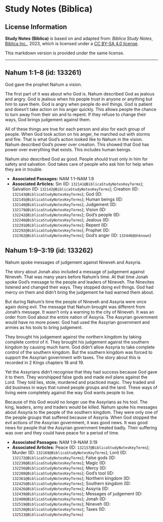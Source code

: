 # Study Notes (Biblica)

## License Information

**Study Notes (Biblica)** is based on and adapted from: _Biblica Study Notes_, [Biblica Inc.](https://www.biblica.com/), 2023, which is licensed under a [CC BY-SA 4.0 license](https://creativecommons.org/licenses/by-sa/4.0/legalcode.en).

This markdown version is provided under the same license.



--------------------------------

## Nahum 1:1–8 (id: 133261)

God gave the prophet Nahum a vision.

The first part of it was about who God is. Nahum described God as jealous and angry. God is jealous when his people trust in anyone or anything but him to save them. God is angry when people do evil things. God is patient and doesn’t take action on his anger quickly. This allows people the chance to turn away from their sin and to repent. If they refuse to change their ways, God brings judgement against them.

All of these things are true for each person and also for each group of people. When God took action on his anger, he marched out with storms and fire. That is what God’s action looked like to Nahum in the vision. Nahum described God’s power over creation. This showed that God has power over everything that exists. This includes human beings.

Nahum also described God as good. People should trust only in him for safety and salvation. God takes care of people who ask him for help when they are in trouble.

* **Associated Passages:** NAM 1:1–NAM 1:8
* **Associated Articles:** Sin (ID: `132141@BiblicaStudyNotesKeyTerms`); Salvation (ID: `132142@BiblicaStudyNotesKeyTerms`); Creation (ID: `132143@BiblicaStudyNotesKeyTerms`); God (ID: `132145@BiblicaStudyNotesKeyTerms`); Human beings (ID: `132148@BiblicaStudyNotesKeyTerms`); Judgement (ID: `132179@BiblicaStudyNotesKeyTerms`); Vision (ID: `132242@BiblicaStudyNotesKeyTerms`); God’s people (ID: `132248@BiblicaStudyNotesKeyTerms`); Jealous (ID: `132291@BiblicaStudyNotesKeyTerms`); Repent (ID: `132292@BiblicaStudyNotesKeyTerms`); Prophet (ID: `132362@BiblicaStudyNotesKeyTerms`); God’s anger (ID: `132446@Unknown`)

## Nahum 1:9–3:19 (id: 133262)

Nahum spoke messages of judgement against Nineveh and Assyria.

The story about Jonah also included a message of judgement against Nineveh. That was many years before Nahum’s time. At that time Jonah spoke God’s message to the people and leaders of Nineveh. The Ninevites listened and changed their ways. They stopped doing evil things. God had mercy on them and didn’t bring the judgement he had warned them about.

But during Nahum’s time the people of Nineveh and Assyria were once again doing evil. The message that Nahum brought was different from Jonah’s message. It wasn’t only a warning to the city of Nineveh. It was an order from God about the entire nation of Assyria. The Assyrian government would have no more power. God had used the Assyrian government and armies as his tools to bring judgement.

They brought his judgement against the northern kingdom by taking complete control of it. They brought his judgement against the southern kingdom by causing much harm. God didn’t allow Assyria to take complete control of the southern kingdom. But the southern kingdom was forced to support the Assyrian government with taxes. The story about this is recorded in 2 Kings chapters 18 and 19\.

Yet the Assyrians didn’t recognise that they had success because God gave it to them. They worshipped false gods and made evil plans against the Lord. They told lies, stole, murdered and practiced magic. They traded and did business in ways that ruined people groups and the land. These ways of living were completely against the way God wants people to live.

Because of this God would no longer use the Assyrians as his tool. The king, leaders, army and traders would be killed. Nahum spoke his messages about Assyria to the people of the southern kingdom. They were only one of the people groups that suffered because of Assyria. When God stopped the evil actions of the Assyrian government, it was good news. It was good news for people that the Assyrian government treated badly. Their suffering was over and they could have peace for a period of time.

* **Associated Passages:** NAM 1:9–NAM 3:19
* **Associated Articles:** Peace (ID: `132157@BiblicaStudyNotesKeyTerms`); Murder (ID: `132169@BiblicaStudyNotesKeyTerms`); Lord (ID: `132172@BiblicaStudyNotesKeyTerms`); False gods (ID: `132230@BiblicaStudyNotesKeyTerms`); Magic (ID: `132256@BiblicaStudyNotesKeyTerms`); Mercy (ID: `132288@BiblicaStudyNotesKeyTerms`); God’s tool (ID: `132361@BiblicaStudyNotesKeyTerms`); Northern kingdom (ID: `132425@BiblicaStudyNotesKeyTerms`); Southern kingdom (ID: `132426@BiblicaStudyNotesKeyTerms`); Assyria (ID: `132439@BiblicaStudyNotesKeyTerms`); Messages of judgement (ID: `132480@BiblicaStudyNotesKeyTerms`); Jonah (ID: `132519@BiblicaStudyNotesKeyTerms`); Nineveh (ID: `132520@BiblicaStudyNotesKeyTerms`); Taxes (ID: `132523@BiblicaStudyNotesKeyTerms`)

